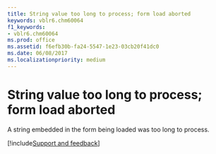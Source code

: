 ```yaml
---
title: String value too long to process; form load aborted
keywords: vblr6.chm60064
f1_keywords:
- vblr6.chm60064
ms.prod: office
ms.assetid: f6efb30b-fa24-5547-1e23-03cb20f41dc0
ms.date: 06/08/2017
ms.localizationpriority: medium
---
```



# String value too long to process; form load aborted

A string embedded in the form being loaded was too long to process.

[!include[Support and feedback](~/includes/feedback-boilerplate.md)]